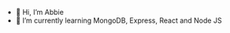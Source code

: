 - 👋 Hi, I’m Abbie
- 🌱 I’m currently learning MongoDB, Express, React and Node JS

<!---
abbielatonio/abbielatonio is a ✨ special ✨ repository because its `README.md` (this file) appears on your GitHub profile.
You can click the Preview link to take a look at your changes.
--->
